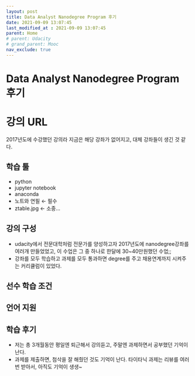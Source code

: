 ```yaml
---
layout: post
title: Data Analyst Nanodegree Program 후기
date: 2021-09-09 13:07:45
last_modified_at : 2021-09-09 13:07:45
parent: Home
# parent: Udacity
# grand_parent: Mooc
nav_exclude: true
---
```


# Data Analyst Nanodegree Program 후기

# 강의 URL

2017년도에 수강했던 강의라 지금은 해당 강좌가 없어지고, 대체 강좌들이 생긴 것 같다.

## 학습 툴

- python
- jupyter notebook
- anaconda
- 노트와 연필 ← 필수
- ztable.jpg   ← 소중...

## 강의 구성

- udacity에서 전문대학처럼 전문가를 양성하고자 2017년도에 nanodegree강좌를 여러개 만들었었고, 이 수업은 그 중 하나로 한달에 30~40만원했던 수업;;
- 강좌를 모두 학습하고 과제를 모두 통과하면 degree를 주고 채용연계까지 시켜주는 커리큘럼이 있었다.

## 선수 학습 조건

## 언어 지원

## 학습 후기

- 저는 총 3개월동안 평일엔 퇴근해서 강의듣고, 주말엔 과제하면서 공부했던 기억이 난다.
- 과제를 제출하면, 첨삭을 잘 해줬던 것도 기억이 난다. 타이타닉 과제는 리뷰를 여러번 받아서, 아직도 기억이 생생~